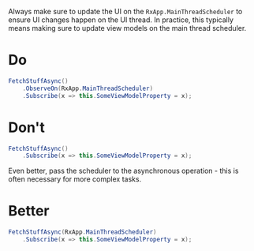 Always make sure to update the UI on the `RxApp.MainThreadScheduler` to ensure UI  changes happen on the UI thread. In practice, this typically means making sure to update view models on the main thread scheduler.

# Do

```cs
FetchStuffAsync()
    .ObserveOn(RxApp.MainThreadScheduler)
    .Subscribe(x => this.SomeViewModelProperty = x);
```

# Don't

```cs
FetchStuffAsync()
    .Subscribe(x => this.SomeViewModelProperty = x);
```

Even better, pass the scheduler to the asynchronous operation - this is often
necessary for more complex tasks.

# Better

```cs
FetchStuffAsync(RxApp.MainThreadScheduler)
    .Subscribe(x => this.SomeViewModelProperty = x);
```
